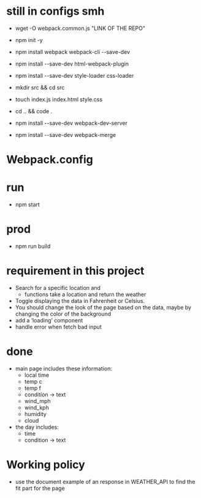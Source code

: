 # still in configs smh

- wget -O webpack.common.js "LINK OF THE REPO"

- npm init -y
- npm install webpack webpack-cli --save-dev
- npm install --save-dev html-webpack-plugin
- npm install --save-dev style-loader css-loader
- mkdir src && cd src
- touch index.js index.html style.css
- cd .. && code .
- npm install --save-dev webpack-dev-server
- npm install --save-dev webpack-merge
  <!-- missing eslint (latest version) -->
  <!-- and replace the package.json with the one on this repo -->

# Webpack.config

<!-- download from the github link from  this repo-->

# run

- npm start

# prod

- npm run build

# requirement in this project

- Search for a specific location and
  - functions take a location and return the weather
- Toggle displaying the data in Fahrenheit or Celsius.
- You should change the look of the page based on the data, maybe by changing the color of the background
- add a ‘loading’ component
- handle error when fetch bad input

# done

- main page includes these information:
  - local time
  - temp c
  - temp f
  - condition -> text
  - wind_mph
  - wind_kph
  - humidity
  - cloud
- the day includes:
  - time
  - condition -> text

# Working policy

- use the document example of an response in WEATHER_API to find the fit part for the page
